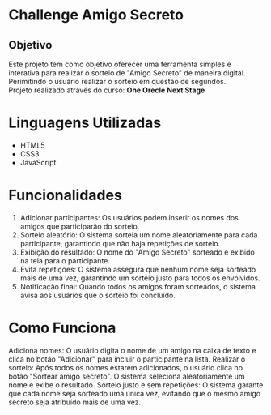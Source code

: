 # Challenge Amigo Secreto

<h2>Objetivo</h2>
Este projeto tem como objetivo oferecer uma ferramenta simples e interativa para realizar o sorteio de "Amigo Secreto" de maneira digital. Perimitindo o usuário realizar o sorteio em questão de segundos.
<br/>
Projeto realizado através do curso: <Strong> One Orecle Next Stage </Strong>

<h1>Linguagens Utilizadas</h1>
<ul>
<li>HTML5</li>
<li>CSS3</li>
<li>JavaScript</li>
</ul>


<h1>Funcionalidades</h1>
<ol>
<li>Adicionar participantes: Os usuários podem inserir os nomes dos amigos que participarão do sorteio.</li>
<li>Sorteio aleatório: O sistema sorteia um nome aleatoriamente para cada participante, garantindo que não haja repetições de sorteio.</li>
<li>Exibição do resultado: O nome do "Amigo Secreto" sorteado é exibido na tela para o participante.</li>
<li>Evita repetições: O sistema assegura que nenhum nome seja sorteado mais de uma vez, garantindo um sorteio justo para todos os envolvidos.</li>
<li>Notificação final: Quando todos os amigos foram sorteados, o sistema avisa aos usuários que o sorteio foi concluído.</li>
</ol>

<h1>Como Funciona</h1>
Adiciona nomes: O usuário digita o nome de um amigo na caixa de texto e clica no botão "Adicionar" para incluir o participante na lista.
Realizar o sorteio: Após todos os nomes estarem adicionados, o usuário clica no botão "Sortear amigo secreto". O sistema seleciona aleatoriamente um nome e exibe o resultado.
Sorteio justo e sem repetições: O sistema garante que cada nome seja sorteado uma única vez, evitando que o mesmo amigo secreto seja atribuído mais de uma vez.


